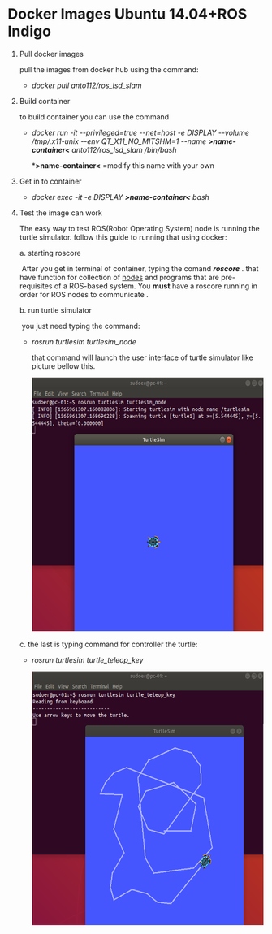 # Docker Images Ubuntu 14.04+ROS Indigo

1. Pull docker images 

   pull the images from docker hub using the command:

   - *docker pull anto112/ros_lsd_slam*

2. Build container

   to build container you can use the command 

   - *docker run -it --privileged=true --net=host -e DISPLAY --volume /tmp/.x11-unix --env QT_X11_NO_MITSHM=1 --name **>name-container<** anto112/ros_lsd_slam /bin/bash*

     ***>name-container<** =modify this name with your own

3. Get in to container

   - *docker exec -it -e DISPLAY **>name-container<** bash*

4. Test the image can work

   The easy way to test ROS(Robot Operating System) node is running the turtle simulator. follow this guide to running that using docker:

   a. starting roscore 

   ​		After you get in terminal of container, typing the comand ***roscore*** . that have function for collection of [nodes](http://wiki.ros.org/Nodes) and programs that are pre-requisites of a ROS-based system. You **must** have a roscore running in order for ROS nodes to communicate .

   b. run turtle simulator

   ​		you just need typing the command:

   - *rosrun turtlesim turtlesim_node*

     that command will launch the user interface of turtle simulator like picture bellow this.

     <img src="images/2.png" width="550" height="500"/>
  
     

   c. the last is typing command for controller the turtle:

    - *rosrun turtlesim turtle_teleop_key*
   
      <img src="images/3.png" width="550" height="500"/>
   
      